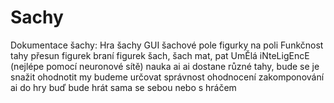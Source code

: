 # Sachy

Dokumentace šachy:
  Hra šachy
    GUI
      šachové pole
      figurky na poli
    Funkčnost
      tahy
      přesun figurek
      braní figurek
      šach, šach mat, pat
  UmĚlá iNteLigEncE (nejlépe pomocí neuronové sítě)
    nauka ai
    ai dostane různé tahy, bude se je snažit ohodnotit
    my budeme určovat správnost ohodnocení
    zakomponování ai do hry
    buď bude hrát sama se sebou nebo s hráčem
